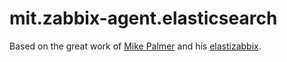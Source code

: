 # mit.zabbix-agent.elasticsearch

Based on the great work of [Mike Palmer](https://github.com/mkhpalm) and his [elastizabbix](https://github.com/mkhpalm/elastizabbix).


